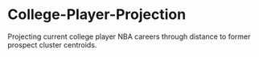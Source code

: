 # College-Player-Projection
Projecting current college player NBA careers through distance to former prospect cluster centroids. 
